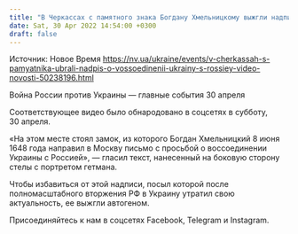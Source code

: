 ```yaml
---
title: "В Черкассах с памятного знака Богдану Хмельницкому выжгли надпись о «воссоединении» Украины с Россией — видео"
date: Sat, 30 Apr 2022 14:54:00 +0300
draft: false
---
```

Источник: Новое Время https://nv.ua/ukraine/events/v-cherkassah-s-pamyatnika-ubrali-nadpis-o-vossoedinenii-ukrainy-s-rossiey-video-novosti-50238196.html


Война России против Украины — главные события 30 апреля

Соответствующее видео было обнародовано в соцсетях в субботу, 30 апреля.

«На этом месте стоял замок, из которого Богдан Хмельницкий 8 июня 1648 года направил в Москву письмо с просьбой о воссоединении Украины с Россией», — гласил текст, нанесенный на боковую сторону стелы с портретом гетмана.

Чтобы избавиться от этой надписи, посыл которой после полномасштабного вторжения РФ в Украину утратил свою актуальность, ее выжгли автогеном.

Присоединяйтесь к нам в соцсетях Facebook, Telegram и Instagram.
